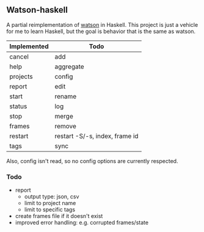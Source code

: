 ## Watson-haskell

A partial reimplementation of [watson](http://tailordev.github.io/Watson/) in Haskell. This project is just a vehicle for me to learn Haskell, but the goal is behavior that is the same as watson.

| Implemented | Todo  |
|--------|-------|
| cancel | add |
| help | aggregate |
| projects | config |
| report | edit |
| start | rename |
| status | log |
| stop | merge |
| frames | remove |
| restart | restart -S/-s, index, frame id |
| tags | sync |

Also, config isn't read, so no config options are currently respected.

### Todo
- report
  - output type: json, csv
  - limit to project name
  - limit to specific tags
- create frames file if it doesn't exist
- improved error handling: e.g. corrupted frames/state
